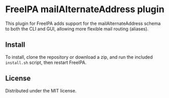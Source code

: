 # FreeIPA mailAlternateAddress plugin

This plugin for FreeIPA adds support for the mailAlternateAddress schema to both
the CLI and GUI, allowing more flexible mail routing (aliases).

## Install

To install, clone the repository or download a zip, and run the included
`install.sh` script, then restart FreeIPA.

## License

Distributed under the MIT license.
